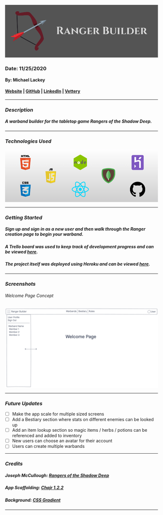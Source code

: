 ![Ranger Builder](public/banner.png)

### Date: 11/25/2020

#### By: Michael Lackey

#### [Website](https://michaellackey.com/) | [GitHub](https://github.com/mlackey9601) | [LinkedIn](https://www.linkedin.com/in/michaelglackey/) | [Vettery](https://www.vettery.com/ga/employers)
***

### ***Description***

##### A warband builder for the tabletop game Rangers of the Shadow Deep.
***

### ***Technologies Used***

![Technologies Used](public/tech-banner.png)
***

### ***Getting Started***

##### Sign up and sign in as a new user and then walk through the Ranger creation page to begin your warband.
##### A Trello board was used to keep track of development progress and can be viewed [here](https://trello.com/b/XfxdvytM).
##### The project itself was deployed using Heroku and can be viewed [here](url).
***

### ***Screenshots***

###### Welcome Page Concept
![Welcome Page](public/concept1.png)
***

### ***Future Updates***

- [ ] Make the app scale for multiple sized screens
- [ ] Add a Bestiary section where stats on different enemies can be looked up
- [ ] Add an item lookup section so magic items / herbs / potions can be referenced and added to inventory
- [ ] New users can choose an avatar for their account
- [ ] Users can create multiple warbands
***

### ***Credits***

##### Joseph McCullough: [Rangers of the Shadow Deep](https://www.drivethrurpg.com/browse/pub/11264)
##### App Scaffolding: [Chajr 1.2.2](https://github.com/davidstinson/chajr)

##### Background: [CSS Gradient](https://cssgradient.io/)
***